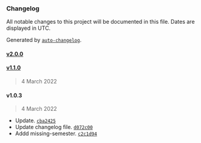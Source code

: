### Changelog

All notable changes to this project will be documented in this file. Dates are displayed in UTC.

Generated by [`auto-changelog`](https://github.com/CookPete/auto-changelog).

#### [v2.0.0](https://github.com/sahilrajput03/sahilrajput03/compare/v1.1.0...v2.0.0)

#### [v1.1.0](https://github.com/sahilrajput03/sahilrajput03/compare/v1.0.3...v1.1.0)

> 4 March 2022

#### v1.0.3

> 4 March 2022

- Update. [`cba2425`](https://github.com/sahilrajput03/sahilrajput03/commit/cba24256a5da76bca6525fe8a989760758c98226)
- Update changelog file. [`d072c00`](https://github.com/sahilrajput03/sahilrajput03/commit/d072c00243537cb9a9dbdb28db1ddbca644502e2)
- Addd missing-semester. [`c2c1d94`](https://github.com/sahilrajput03/sahilrajput03/commit/c2c1d946b1595c233c171d2102e16839e9449ad6)
